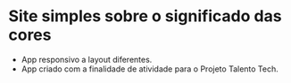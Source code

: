 # Site simples sobre o significado das cores

- App responsivo a layout diferentes.
- App criado com a finalidade de atividade para o Projeto Talento Tech.
